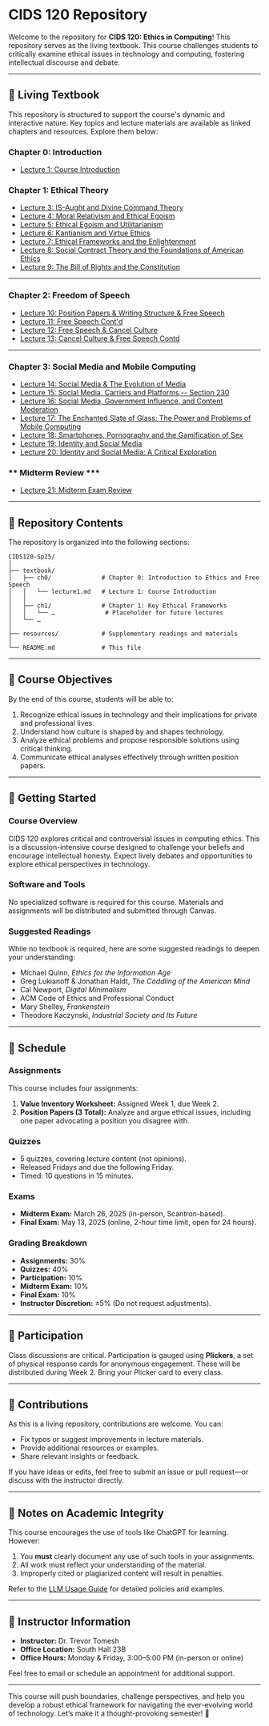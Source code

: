 # **CIDS 120 Repository**

Welcome to the repository for **CIDS 120: Ethics in Computing**! This repository serves as the living textbook. This course challenges students to critically examine ethical issues in technology and computing, fostering intellectual discourse and debate.

---

## **📖 Living Textbook**
This repository is structured to support the course's dynamic and interactive nature. Key topics and lecture materials are available as linked chapters and resources. Explore them below:

### **Chapter 0: Introduction**
- [Lecture 1: Course Introduction](textbook/ch0/lecture1.md)

### **Chapter 1: Ethical Theory**
- [Lecture 3: IS-Aught and Divine Command Theory](textbook/ch1/lecture3.md)
- [Lecture 4: Moral Relativism and Ethical Egoism](textbook/ch1/lecture4.md)
- [Lecture 5: Ethical Egoism and Utilitarianism](textbook/ch1/lecture5.md)
- [Lecture 6: Kantianism and Virtue Ethics](textbook/ch1/lecture6.md)
- [Lecture 7: Ethical Frameworks and the Enlightenment](textbook/ch1/lecture7.md)
- [Lecture 8: Social Contract Theory and the Foundations of American Ethics](textbook/ch1/lecture8.md)
- [Lecture 9: The Bill of Rights and the Constitution](textbook/ch1/lecture9.md)
---
### **Chapter 2: Freedom of Speech**
- [Lecture 10: Position Papers & Writing Structure & Free Speech](textbook/ch2/lecture10.md)
- [Lecture 11: Free Speech Cont'd](textbook/ch2/lecture11.md)
- [Lecture 12: Free Speech & Cancel Culture](textbook/ch2/lecture12.md)
- [Lecture 13: Cancel Culture & Free Speech Contd](textbook/ch2/lecture13.md)
---
### **Chapter 3: Social Media and Mobile Computing**
- [Lecture 14: Social Media & The Evolution of Media](textbook/ch3/lecture14.md)
- [Lecture 15: Social Media, Carriers and Platforms -- Section 230](textbook/ch3/lecture15.md)
- [Lecture 16: Social Media, Government Influence, and Content Moderation](textbook/ch3/lecture16.md)
- [Lecture 17: The Enchanted Slate of Glass: The Power and Problems of Mobile Computing](textbook/ch3/lecture17.md)
- [Lecture 18: Smartphones, Pornography and the Gamification of Sex](textbook/ch3/lecture18.md)
- [Lecture 19: Identity and Social Media](textbook/ch3/lecture19.md)
- [Lecture 20: Identity and Social Media: A Critical Exploration](textbook/ch3/lecture20.md)

### ** Midterm Review ***
- [Lecture 21: Midterm Exam Review](textbook/misc/lecture21.md)
---
## **📂 Repository Contents**
The repository is organized into the following sections:
```
CIDS120-Sp25/
│
├── textbook/
│   ├── ch0/              # Chapter 0: Introduction to Ethics and Free Speech
│   │   └── lecture1.md   # Lecture 1: Course Introduction
│   │  
│   ├── ch1/              # Chapter 1: Key Ethical Frameworks
│   │   └── …              # Placeholder for future lectures
│   └── …
│
├── resources/            # Supplementary readings and materials
│
└── README.md             # This file
```
---

## **🎯 Course Objectives**
By the end of this course, students will be able to:
1. Recognize ethical issues in technology and their implications for private and professional lives.
2. Understand how culture is shaped by and shapes technology.
3. Analyze ethical problems and propose responsible solutions using critical thinking.
4. Communicate ethical analyses effectively through written position papers.

---

## **🚀 Getting Started**
### **Course Overview**
CIDS 120 explores critical and controversial issues in computing ethics. This is a discussion-intensive course designed to challenge your beliefs and encourage intellectual honesty. Expect lively debates and opportunities to explore ethical perspectives in technology.

### **Software and Tools**
No specialized software is required for this course. Materials and assignments will be distributed and submitted through Canvas.

### **Suggested Readings**
While no textbook is required, here are some suggested readings to deepen your understanding:
- Michael Quinn, *Ethics for the Information Age*
- Greg Lukianoff & Jonathan Haidt, *The Coddling of the American Mind*
- Cal Newport, *Digital Minimalism*
- ACM Code of Ethics and Professional Conduct
- Mary Shelley, *Frankenstein*
- Theodore Kaczynski, *Industrial Society and Its Future*

---

## **📅 Schedule**
### **Assignments**
This course includes four assignments:
1. **Value Inventory Worksheet:** Assigned Week 1, due Week 2.
2. **Position Papers (3 Total):** Analyze and argue ethical issues, including one paper advocating a position you disagree with.

### **Quizzes**
- 5 quizzes, covering lecture content (not opinions).
- Released Fridays and due the following Friday.
- Timed: 10 questions in 15 minutes.

### **Exams**
- **Midterm Exam:** March 26, 2025 (in-person, Scantron-based).
- **Final Exam:** May 13, 2025 (online, 2-hour time limit, open for 24 hours).

### **Grading Breakdown**
- **Assignments:** 30%
- **Quizzes:** 40%
- **Participation:** 10%
- **Midterm Exam:** 10%
- **Final Exam:** 10%
- **Instructor Discretion:** ±5% (Do not request adjustments).

---

## **📌 Participation**
Class discussions are critical. Participation is gauged using **Plickers**, a set of physical response cards for anonymous engagement. These will be distributed during Week 2. Bring your Plicker card to every class.

---

## **🤝 Contributions**
As this is a living repository, contributions are welcome. You can:
- Fix typos or suggest improvements in lecture materials.
- Provide additional resources or examples.
- Share relevant insights or feedback.

If you have ideas or edits, feel free to submit an issue or pull request—or discuss with the instructor directly.

---

## **📌 Notes on Academic Integrity**
This course encourages the use of tools like ChatGPT for learning. However:
1. You **must** clearly document any use of such tools in your assignments.
2. All work must reflect your understanding of the material.
3. Improperly cited or plagiarized content will result in penalties.

Refer to the [LLM Usage Guide](#) for detailed policies and examples.

---

## **📝 Instructor Information**
- **Instructor:** Dr. Trevor Tomesh
- **Office Location:** South Hall 23B
- **Office Hours:** Monday & Friday, 3:00–5:00 PM (in-person or online)

Feel free to email or schedule an appointment for additional support.

---

This course will push boundaries, challenge perspectives, and help you develop a robust ethical framework for navigating the ever-evolving world of technology. Let’s make it a thought-provoking semester! 🎉
